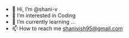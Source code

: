 - 👋 Hi, I’m @shani-v
- 👀 I’m interested in Coding
- 🌱 I’m currently learning ...
- 📫 How to reach me shanivish95@gmail.com

<!---
shani-v/shani-v is a ✨ special ✨ repository because its `README.md` (this file) appears on your GitHub profile.
You can click the Preview link to take a look at your changes.
--->
